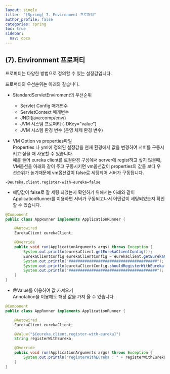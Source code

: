 ```yaml
---
layout: single
title:  "[Spring] 7. Environment 프로퍼티"
author_profile: false
categories: spring
toc: true
sidebar:
  nav: docs
---
```


## (7). Environment 프로퍼티

프로퍼티는 다양한 방법으로 정의할 수 있는 설정값입니다.

프로퍼티의 우선순위는 아래와 같습니다.

- StandardServletEnviroment의 우선순위
  - Servlet Config 매개변수
  - ServletContext 매개변수
  - JNDI(java:comp/env/)
  - JVM 시스템 프로퍼티 (-DKey="value")
  - JVM 시스템 환경 변수 (운영 체제 환경 변수)





- VM Option vs properties파일  
  Properties 나 yml에 정의된 설정값을 현재 환경에서 값을 변경하여 서버를 구동시키고 싶을 때 사용할 수 있습니다.  
  예를 들어 eureka client를 로컬환경 구성에서 server에 regist하고 싶지 않을때,   
  VM옵션을 아래와 같이 주고 구동시키면 vm옵션값이 properties의 값들 보다 우선순위가 높기때문에 vm옵션값이 false로 세팅되어 서버가 구동됩니다.

```
-Deureka.client.register-with-eureka=false
```



- 해당값이 false로 잘 세팅 되었는지 확인하기 위해서는 아래와 같이 ApplicationRunner를 이용하면 서버가 구동되고나서 어떤값이 세팅되었는지 확인 할 수 있습니다.

```java
@Component
public class AppRunner implements ApplicationRunner {

    @Autowired
    EurekaClient eurekaClient;

    @Override
    public void run(ApplicationArguments args) throws Exception {
        System.out.println(eurekaClient.getEurekaClientConfig());
        EurekaClientConfig eurekaClientConfig = eurekaClient.getEurekaClientConfig();
        System.out.println("#######################################");
        System.out.println(eurekaClientConfig.shouldRegisterWithEureka());
        System.out.println("#######################################");
    }
}
```



- @Value를 이용하여 값 가져오기  
  Annotation을 이용해도 해당 값을 가져 올 수 있습니다.

```java
@Component
public class AppRunner implements ApplicationRunner {

    @Autowired
    EurekaClient eurekaClient;

    @Value("${eureka.client.register-with-eureka}")
    String registerWithEureka;

    @Override
    public void run(ApplicationArguments args) throws Exception {
        System.out.println("registerWithEureka : " + registerWithEureka);
    }
}
```



